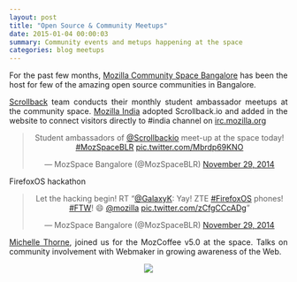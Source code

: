 ```yaml
---
layout: post
title: "Open Source & Community Meetups"
date: 2015-01-04 00:00:03
summary: Community events and metups happening at the space
categories: blog meetups
---
```


<p align="justify">For the past few months, <a href="http://mozillabangalore.github.io">Mozilla Community Space Bangalore</a> has been the host for few of the amazing open source communities in Bangalore.</p>

<p align="justify"><a href="http://scrollback.io/">Scrollback</a> team conducts their monthly student ambassador meetups at the community space. <a href="http://mozillaindia.org">Mozilla India</a> adopted Scrollback.io and added in the website to connect visitors directly to #india channel on <a href="http://irc.mozilla.org/">irc.mozilla.org</a>

<center><blockquote class="twitter-tweet" lang="en"><p>Student ambassadors of <a href="https://twitter.com/Scrollbackio">@Scrollbackio</a> meet-up at the space today! <a href="https://twitter.com/hashtag/MozSpaceBLR?src=hash">#MozSpaceBLR</a> <a href="http://t.co/Mbrdp69KNO">pic.twitter.com/Mbrdp69KNO</a></p>&mdash; MozSpace Bangalore (@MozSpaceBLR) <a href="https://twitter.com/MozSpaceBLR/status/538579951419539456">November 29, 2014</a></blockquote>
<script async src="//platform.twitter.com/widgets.js" charset="utf-8"></script></center>

<p align="justify"></p>FirefoxOS hackathon</p>

<center><blockquote class="twitter-tweet" data-conversation="none" lang="en"><p>Let the hacking begin! RT “<a href="https://twitter.com/GalaxyK">@GalaxyK</a>: Yay! ZTE <a href="https://twitter.com/hashtag/FirefoxOS?src=hash">#FirefoxOS</a> phones! <a href="https://twitter.com/hashtag/FTW?src=hash">#FTW</a>! 😄 <a href="https://twitter.com/mozilla">@mozilla</a> <a href="http://t.co/zCfgCCcADg">pic.twitter.com/zCfgCCcADg</a>”</p>&mdash; MozSpace Bangalore (@MozSpaceBLR) <a href="https://twitter.com/MozSpaceBLR/status/538660809077833728">November 29, 2014</a></blockquote>
<script async src="//platform.twitter.com/widgets.js" charset="utf-8"></script></center>

<p align="justify"><a href="https://twitter.com/thornet">Michelle Thorne</a>, joined us for the MozCoffee v5.0 at the space. Talks on community involvement with Webmaker in growing awareness of the Web.</p>

<center><img src="https://pbs.twimg.com/media/BqV7YQgCcAAV3HI.jpg"></center>